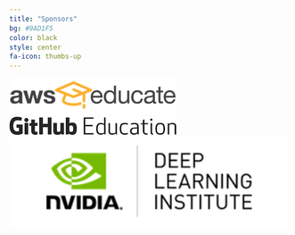 ```yaml
---
title: "Sponsors"
bg: #9AD1F5
color: black
style: center
fa-icon: thumbs-up
---
```


<a href="https://aws.amazon.com/education/awseducate/"><img src="img/sponsors/aws-educate-300.png" alt="AWS Educate" style="width: 300px;"/></a>
<br>
<a href="https://education.github.com/"><img src="img/sponsors/github-300.png" alt="GitHub Education" style="width: 300px;"/></a>
<br>
<a href="https://www.nvidia.com/en-us/deep-learning-ai/education/"><img src="img/sponsors/nvidiadli-300x98.png" alt="Nvidia" style="width: 500px;"/></a>


